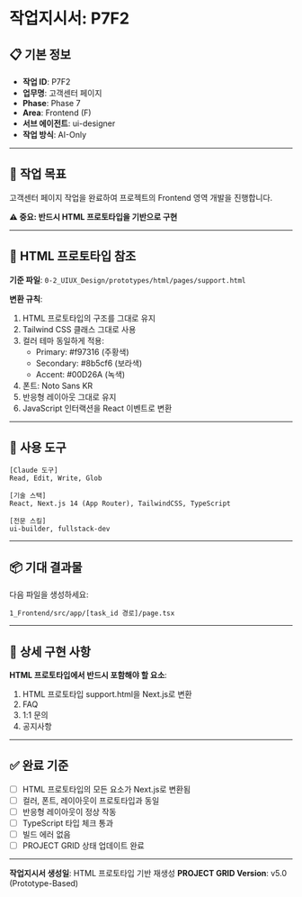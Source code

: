 # 작업지시서: P7F2

## 📋 기본 정보

- **작업 ID**: P7F2
- **업무명**: 고객센터 페이지
- **Phase**: Phase 7
- **Area**: Frontend (F)
- **서브 에이전트**: ui-designer
- **작업 방식**: AI-Only

---

## 🎯 작업 목표

고객센터 페이지 작업을 완료하여 프로젝트의 Frontend 영역 개발을 진행합니다.

**⚠️ 중요: 반드시 HTML 프로토타입을 기반으로 구현**

---

## 📐 HTML 프로토타입 참조

**기준 파일**: `0-2_UIUX_Design/prototypes/html/pages/support.html`

**변환 규칙**:
1. HTML 프로토타입의 구조를 그대로 유지
2. Tailwind CSS 클래스 그대로 사용
3. 컬러 테마 동일하게 적용:
   - Primary: #f97316 (주황색)
   - Secondary: #8b5cf6 (보라색)
   - Accent: #00D26A (녹색)
4. 폰트: Noto Sans KR
5. 반응형 레이아웃 그대로 유지
6. JavaScript 인터랙션을 React 이벤트로 변환

---

## 🔧 사용 도구

```
[Claude 도구]
Read, Edit, Write, Glob

[기술 스택]
React, Next.js 14 (App Router), TailwindCSS, TypeScript

[전문 스킬]
ui-builder, fullstack-dev
```

---

## 📦 기대 결과물

다음 파일을 생성하세요:

```
1_Frontend/src/app/[task_id 경로]/page.tsx
```

---

## 📝 상세 구현 사항

**HTML 프로토타입에서 반드시 포함해야 할 요소**:

1. HTML 프로토타입 support.html을 Next.js로 변환
2. FAQ
3. 1:1 문의
4. 공지사항

---

## ✅ 완료 기준

- [ ] HTML 프로토타입의 모든 요소가 Next.js로 변환됨
- [ ] 컬러, 폰트, 레이아웃이 프로토타입과 동일
- [ ] 반응형 레이아웃이 정상 작동
- [ ] TypeScript 타입 체크 통과
- [ ] 빌드 에러 없음
- [ ] PROJECT GRID 상태 업데이트 완료

---

**작업지시서 생성일**: HTML 프로토타입 기반 재생성
**PROJECT GRID Version**: v5.0 (Prototype-Based)
